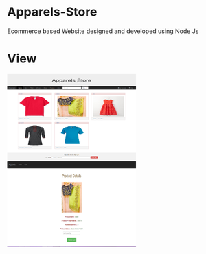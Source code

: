 # Apparels-Store
Ecommerce based Website designed and developed using Node Js

# View
<img src="https://raw.githubusercontent.com/AsifNoman/Apparels-Store/master/public/image/apparels1.png" alt="Fjords" width="300" height="200">

<img src="https://raw.githubusercontent.com/AsifNoman/Apparels-Store/master/public/image/apparels2.PNG" alt="Fjords" width="300" height="200">
